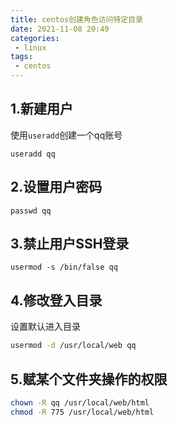 ```yaml
---
title: centos创建角色访问特定目录
date: 2021-11-08 20:49
categories:
 - linux
tags:
 - centos
---
```

## 1.新建用户

使用`useradd`创建一个qq账号

```shell
useradd qq
```

## 2.设置用户密码

```shell
passwd qq
```

## 3.禁止用户SSH登录

```shell
usermod -s /bin/false qq
```

## 4.修改登入目录

设置默认进入目录

```bash
usermod -d /usr/local/web qq
```

## 5.赋某个文件夹操作的权限

```bash
chown -R qq /usr/local/web/html
chmod -R 775 /usr/local/web/html
```

